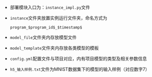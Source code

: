 - 部署模块入口为：`instance_impl.py`文件

- `instance`文件夹放置实例运行文件夹，命名方式为

  `program_$program_id$_$timestamp$`

- `model_file`文件夹内存放模型文件

- `model_template`文件夹内存放各类模型的模板

- `config.yml`配置文件与项目对应，内有项目模型的类型及相关参数信息

- `h5_输入样例.txt`文件为MNIST数据集下的模型的输入样例（对应数字7）


